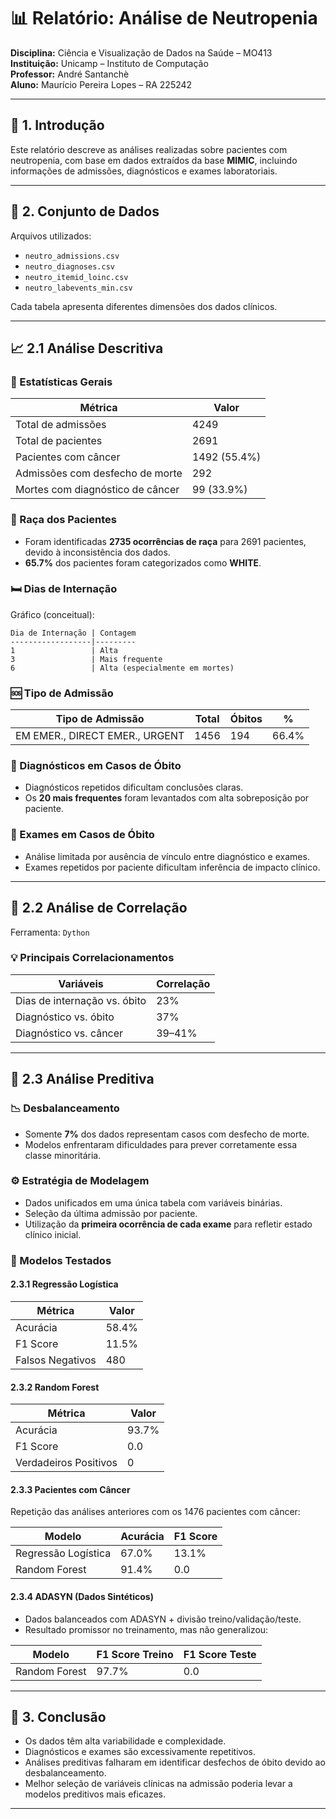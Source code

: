 # 📊 Relatório: Análise de Neutropenia  
**Disciplina:** Ciência e Visualização de Dados na Saúde – MO413  
**Instituição:** Unicamp – Instituto de Computação  
**Professor:** André Santanchè  
**Aluno:** Maurício Pereira Lopes – RA 225242  

---

## 🧬 1. Introdução

Este relatório descreve as análises realizadas sobre pacientes com neutropenia, com base em dados extraídos da base **MIMIC**, incluindo informações de admissões, diagnósticos e exames laboratoriais.

---

## 📁 2. Conjunto de Dados

Arquivos utilizados:
- `neutro_admissions.csv`
- `neutro_diagnoses.csv`
- `neutro_itemid_loinc.csv`
- `neutro_labevents_min.csv`

Cada tabela apresenta diferentes dimensões dos dados clínicos. 

---

## 📈 2.1 Análise Descritiva

### 🔢 Estatísticas Gerais

| Métrica                         | Valor     |
|-------------------------------|-----------|
| Total de admissões            | 4249      |
| Total de pacientes            | 2691      |
| Pacientes com câncer          | 1492 (55.4%) |
| Admissões com desfecho de morte | 292       |
| Mortes com diagnóstico de câncer | 99 (33.9%) |

### 🎨 Raça dos Pacientes

- Foram identificadas **2735 ocorrências de raça** para 2691 pacientes, devido à inconsistência dos dados.
- **65.7%** dos pacientes foram categorizados como **WHITE**.

### 🛏️ Dias de Internação

Gráfico (conceitual):

```
Dia de Internação | Contagem
------------------|---------
1                 | Alta
3                 | Mais frequente
6                 | Alta (especialmente em mortes)
```

### 🆘 Tipo de Admissão

| Tipo de Admissão           | Total | Óbitos | %
|---------------------------|--------|--------|----|
| EM EMER., DIRECT EMER., URGENT | 1456   | 194    | 66.4% |

### 🧾 Diagnósticos em Casos de Óbito

- Diagnósticos repetidos dificultam conclusões claras.
- Os **20 mais frequentes** foram levantados com alta sobreposição por paciente.

### 🔬 Exames em Casos de Óbito

- Análise limitada por ausência de vínculo entre diagnóstico e exames.
- Exames repetidos por paciente dificultam inferência de impacto clínico.

---

## 🔗 2.2 Análise de Correlação

Ferramenta: `Dython`

### 💡 Principais Correlacionamentos

| Variáveis                     | Correlação |
|------------------------------|------------|
| Dias de internação vs. óbito | 23%        |
| Diagnóstico vs. óbito        | 37%        |
| Diagnóstico vs. câncer       | 39–41%     |

---

## 🔮 2.3 Análise Preditiva

### 📉 Desbalanceamento

- Somente **7%** dos dados representam casos com desfecho de morte.
- Modelos enfrentaram dificuldades para prever corretamente essa classe minoritária.

### ⚙️ Estratégia de Modelagem

- Dados unificados em uma única tabela com variáveis binárias.
- Seleção da última admissão por paciente.
- Utilização da **primeira ocorrência de cada exame** para refletir estado clínico inicial.

### 🧪 Modelos Testados

#### 2.3.1 Regressão Logística

| Métrica       | Valor  |
|---------------|--------|
| Acurácia      | 58.4%  |
| F1 Score      | 11.5%  |
| Falsos Negativos | 480 |

#### 2.3.2 Random Forest

| Métrica       | Valor  |
|---------------|--------|
| Acurácia      | 93.7%  |
| F1 Score      | 0.0    |
| Verdadeiros Positivos | 0 |

#### 2.3.3 Pacientes com Câncer

Repetição das análises anteriores com os 1476 pacientes com câncer:

| Modelo        | Acurácia | F1 Score |
|---------------|----------|----------|
| Regressão Logística | 67.0%    | 13.1%     |
| Random Forest       | 91.4%    | 0.0       |

#### 2.3.4 ADASYN (Dados Sintéticos)

- Dados balanceados com ADASYN + divisão treino/validação/teste.
- Resultado promissor no treinamento, mas não generalizou:

| Modelo        | F1 Score Treino | F1 Score Teste |
|---------------|------------------|-----------------|
| Random Forest | 97.7%            | 0.0             |

---

## 📌 3. Conclusão

- Os dados têm alta variabilidade e complexidade.
- Diagnósticos e exames são excessivamente repetitivos.
- Análises preditivas falharam em identificar desfechos de óbito devido ao desbalanceamento.
- Melhor seleção de variáveis clínicas na admissão poderia levar a modelos preditivos mais eficazes.

---
